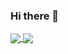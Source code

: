 ### Hi there 👋

<!--
**bushiyi/bushiyi** is a ✨ _special_ ✨ repository because its `README.md` (this file) appears on your GitHub profile.

Here are some ideas to get you started:

- 🔭 I’m currently working on ...
- 🌱 I’m currently learning ...
- 👯 I’m looking to collaborate on ...
- 🤔 I’m looking for help with ...
- 💬 Ask me about ...
- 📫 How to reach me: ...
- 😄 Pronouns: ...
- ⚡ Fun fact: ...
-->



<a href="https://github.com/bushiyi/github-readme-stats">
  <img align="center" src="(https://github-readme-stats.vercel.app/api?username=bushiyi&count_private=true&theme=noctis_minimus)" />
</a>
<a href="https://github.com/bushiyi/convoychat">
  <img align="center" src="(https://github.com/bushiyi/github-readme-stats)" />
</a>


